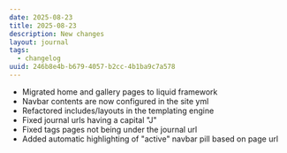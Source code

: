 ```yaml
---
date: 2025-08-23
title: 2025-08-23
description: New changes
layout: journal
tags:
  - changelog
uuid: 246b8e4b-b679-4057-b2cc-4b1ba9c7a578
---
```


- Migrated home and gallery pages to liquid framework
- Navbar contents are now configured in the site yml
- Refactored includes/layouts in the templating engine
- Fixed journal urls having a capital "J"
- Fixed tags pages not being under the journal url
- Added automatic highlighting of "active" navbar pill based on page url